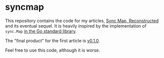 # syncmap

This repository contains the code for my articles, [Sync Map, Reconstructed](https://zephyrtronium.github.io/articles/syncmap) and its eventual sequel. It is heavily inspired by the implementation of `sync.Map` [in the Go standard library](https://github.com/golang/go/blob/release-branch.go1.16/src/sync/map.go).

The "final product" for the first article is [v0.1.0](https://github.com/zephyrtronium/syncmap/tree/v0.1.0).

Feel free to use this code, although it is worse.
